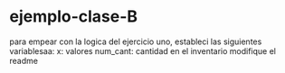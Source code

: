 # ejemplo-clase-B
para empear con la logica del ejercicio uno, estableci las siguientes variablesaa:
x: valores 
num_cant: cantidad en el inventario
modifique el readme